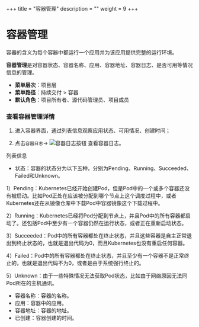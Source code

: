 ﻿+++
title = "容器管理"
description = ""
weight = 9
+++


# 容器管理

容器的含义为每个容器中都运行一个应用并为该应用提供完整的运行环境。

**容器管理**是对容器状态、容器名称、应用、容器地址、容器日志、是否可用等情况信息的管理。

  - **菜单层次**：项目层
  - **菜单路径**：持续交付 > 容器
  - **默认角色**：项目所有者、源代码管理员、项目成员

### 查看容器管理详情

 1. 进入容器界面，通过列表信息观察应用状态、可用情况、创建时间；

 1. 点击`容器日志`→ ![容器日志按钮](/docs/user-guide/continuos-delivery/image/容器日志按钮.png) 查看容器日志。

列表信息

 - 状态：容器的状态分为以下五种，分别为Pending、Running、Succeeded、Failed和Unknown。

1）Pending：Kubernetes已经开始创建Pod，但是Pod中的一个或多个容器还没有被启动。比如Pod正处在应该被分配到哪个节点上这个调度过程中，或者Kubernetes还在从镜像仓库中下载Pod中容器镜像这个下载过程中。

2）Running：Kubernetes已经将Pod分配到节点上，并且Pod中的所有容器都启动了。还包括Pod中至少有一个容器仍然在运行状态，或者正在重新启动状态。

3）Succeeded：Pod中的所有容器都处在终止状态，并且这些容器是自主正常退出到终止状态的，也就是退出代码为0，而且Kubernetes也没有重启任何容器。

4）Failed：Pod中的所有容器都处在终止状态，并且至少有一个容器不是正常终止的，也就是退出代码不为0，或者是由于系统强行终止的。

5）Unknown：由于一些特殊情况无法获取Pod状态，比如由于网络原因无法同Pod所在的主机通讯。

 - 容器名称：容器的名称。
 - 应用：容器中的应用。
 - 容器地址：容器的地址。
 - 已创建：容器创建的时间。